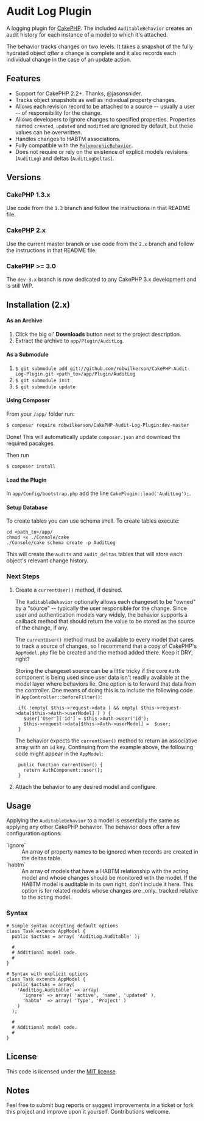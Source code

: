 # Audit Log Plugin

A logging plugin for [CakePHP](http://cakephp.org). The included `AuditableBehavior`  creates an audit history for each instance of a model to which it's attached.

The behavior tracks changes on two levels. It takes a snapshot of the fully hydrated object _after_ a change is complete and it also records each individual change in the case of an update action.

## Features

* Support for CakePHP 2.2+. Thanks, @jasonsnider.
* Tracks object snapshots as well as individual property changes.
* Allows each revision record to be attached to a source -- usually a user -- of responsibility for the change.
* Allows developers to ignore changes to specified properties. Properties named `created`, `updated` and `modified` are ignored by default, but these values can be overwritten.
* Handles changes to HABTM associations.
* Fully compatible with the [`PolymorphicBehavior`](http://bakery.cakephp.org/articles/view/polymorphic-behavior).
* Does not require or rely on the existence of explicit models revisions (`AuditLog`) and deltas (`AuditLogDeltas`).

## Versions

### CakePHP 1.3.x

Use code from the `1.3` branch and follow the instructions in that README file.

### CakePHP 2.x

Use the current master branch or use code from the `2.x` branch and follow the instructions in that README file.

### CakePHP >= 3.0

The `dev-3.x` branch is now dedicated to any CakePHP 3.x development and is still WIP. 

## Installation (2.x)

#### As an Archive

1. Click the big ol' **Downloads** button next to the project description.
1. Extract the archive to `app/Plugin/AuditLog`.

#### As a Submodule

1. `$ git submodule add git://github.com/robwilkerson/CakePHP-Audit-Log-Plugin.git <path_to>/app/Plugin/AuditLog`
1. `$ git submodule init`
1. `$ git submodule update`

#### Using Composer

From your `/app/` folder run:

```sh
$ composer require robwilkerson/CakePHP-Audit-Log-Plugin:dev-master
```    

Done! This will automatically update `composer.json` and download the required pacakges.

Then run 

`$ composer install`

#### Load the Plugin

In ``app/Config/bootstrap.php`` add the line ``CakePlugin::load('AuditLog');``.

#### Setup Database

To create tables you can use schema shell. To create tables execute:

    cd <path_to>/app/
    chmod +x ./Console/cake
    ./Console/cake schema create -p AuditLog

This will create the `audits` and `audit_deltas` tables that will store each object's relevant change history.

### Next Steps

1. Create a `currentUser()` method, if desired.

    The `AuditableBehavior` optionally allows each changeset to be "owned" by a "source" -- typically the user responsible for the change. Since user and authentication models vary widely, the behavior supports a callback method that should return the value to be stored as the source of the change, if any.

    The `currentUser()` method must be available to every model that cares to track a source of changes, so I recommend that a copy of CakePHP's `AppModel.php` file be created and the method added there. Keep it DRY, right?

	Storing the changeset source can be a little tricky if the core `Auth` component is being used since user data isn't readily available at the model layer where behaviors lie. One option is to forward that data from the controller. One means of doing this is to include the following code in `AppController::beforeFilter()`:

        if( !empty( $this->request->data ) && empty( $this->request->data[$this->Auth->userModel] ) ) {
          $user['User']['id'] = $this->Auth->user('id');
          $this->request->data[$this->Auth->userModel] =  $user;
        }

    The behavior expects the `currentUser()` method to return an associative array with an `id` key. Continuing from the example above, the following code might appear in the `AppModel`:

        public function currentUser() {
          return AuthComponent::user();
        }

1. Attach the behavior to any desired model and configure.

## Usage

Applying the `AuditableBehavior` to a model is essentially the same as applying any other CakePHP behavior. The behavior does offer a few configuration options:

<dl>
	<dt>`ignore`</dt>
	<dd>An array of property names to be ignored when records are created in the deltas table.</dd>
	<dt>`habtm`</dt>
	<dd>An array of models that have a HABTM relationship with the acting model and whose changes should be monitored with the model. If the HABTM model is auditable in its own right, don't include it here. This option is for related models whose changes are _only_ tracked relative to the acting model.</dd>
</dl>

### Syntax

    # Simple syntax accepting default options
    class Task extends AppModel {
      public $actsAs = array( 'AuditLog.Auditable' );

      #
      # Additional model code.
      #
    }

    # Syntax with explicit options
    class Task extends AppModel {
      public $actsAs = array(
        'AuditLog.Auditable' => array(
          'ignore' => array( 'active', 'name', 'updated' ),
          'habtm'  => array( 'Type', 'Project' )
        )
      );

      #
      # Additional model code.
      #
    }


## License

This code is licensed under the [MIT license](http://www.opensource.org/licenses/mit-license.php).

## Notes

Feel free to submit bug reports or suggest improvements in a ticket or fork this project and improve upon it yourself. Contributions welcome.
